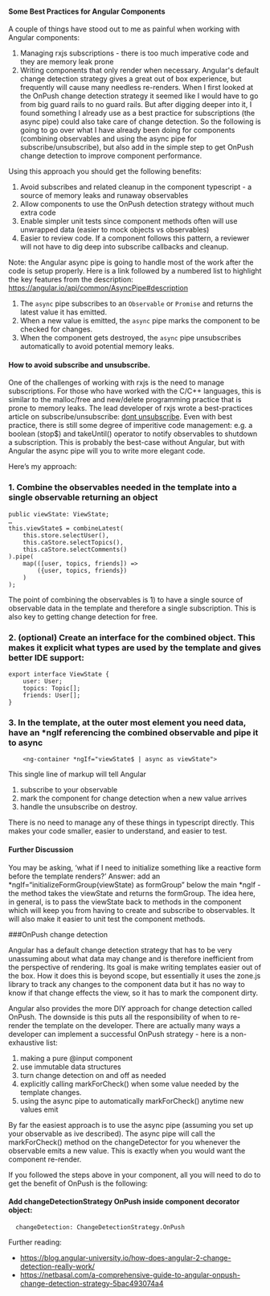 #### Some Best Practices for Angular Components
A couple of things have stood out to me as painful when working with Angular components:
1) Managing rxjs subscriptions - there is too much imperative code and they are memory leak prone
2) Writing components that only render when necessary. Angular's default change detection strategy gives a great out of box experience, but frequently will cause many needless re-renders.
When I first looked at the OnPush change detection strategy it seemed like I would have to go from big guard rails to no guard rails. But after digging deeper into it, I found something I already use as a best practice for subscriptions (the async pipe) could also take care of change detection. So the following is going to go over what I have already been doing for components (combining observables and using the async pipe for subscribe/unsubscribe), but also add in the simple step to get OnPush change detection to improve component performance. 

Using this approach you should get the following benefits:
1) Avoid subscribes and related cleanup in the component typescript - a source of memory leaks and runaway observables
2) Allow components to use the OnPush detection strategy without much extra code
3) Enable simpler unit tests since component methods often will use unwrapped data (easier to mock objects vs observables)
4) Easier to review code. If a component follows this pattern, a reviewer will not have to dig deep into subscribe callbacks and cleanup.

Note: the Angular async pipe is going to handle most of the work after the code is setup properly. Here is a link followed by a numbered list to highlight the key features from the description: 
https://angular.io/api/common/AsyncPipe#description
1) The `async` pipe subscribes to an `Observable` or `Promise` and returns the latest value it has emitted. 
2) When a new value is emitted, the `async` pipe marks the component to be checked for changes. 
3) When the component gets destroyed, the `async` pipe unsubscribes automatically to avoid potential memory leaks.

#### How to avoid subscribe and unsubscribe.

One of the challenges of working with rxjs is the need to manage subscriptions. For those who have worked with the C/C++ languages, this is similar to the malloc/free and new/delete programming practice that is prone to memory leaks.  The lead developer of rxjs wrote a best-practices article on subscribe/unsubscribe: [dont unsubscribe](https://medium.com/@benlesh/rxjs-dont-unsubscribe-6753ed4fda87). Even with best practice, there is still some degree of imperitive code management: e.g. a boolean (stop$) and takeUntil() operator to notify observables to shutdown a subscription. This is probably the best-case without Angular,
but with Angular the async pipe will you to write more elegant code.

Here’s my approach:

### 1. Combine the observables needed in the template into a single observable returning an object

```
public viewState: ViewState;
…
this.viewState$ = combineLatest(
    this.store.selectUser(),
    this.caStore.selectTopics(),
    this.caStore.selectComments()
).pipe(
    map(([user, topics, friends]) =>
        ({user, topics, friends})
    )
);
```
The point of combining the observables is 1) to have a single source of observable data in the template and therefore a single subscription. This is also key to getting change detection for free.
### 2. (optional) Create an interface for the combined object. This makes it explicit what types are used by the template and gives better IDE support:
```
export interface ViewState {
    user: User;
    topics: Topic[];
    friends: User[];
}
```
### 3. In the template, at the outer most element you need data, have an *ngIf referencing the combined observable and pipe it to async
```
    <ng-container *ngIf="viewState$ | async as viewState">
```
This single line of markup will tell Angular
1) subscribe to your observable
2) mark the component for change detection when a new value arrives
3) handle the unsubscribe on destroy. 

There is no need to manage any of these things in typescript directly. This makes your code smaller, easier to understand,
and easier to test.

#### Further Discussion
You may be asking, ‘what if I need to initialize something like a reactive form before the template renders?’ Answer: add an *ngIf=“initializeFormGroup(viewState) as formGroup”
below the main *ngIf - the method takes the viewState and returns the formGroup. The idea here, in general, is to pass the viewState back to methods in the component which will keep you from having to create and subscribe to observables. It will also make it easier to unit test the component methods. 

###OnPush change detection

Angular has a default change detection strategy that has to be very unassuming about what data may change and is therefore inefficient from the perspective of rendering. Its goal is make writing templates easier out of the box. How it does this is beyond scope, but essentially it uses the zone.js library to track any changes to the component data but it has no way to know if that change effects the view, so it has to mark the component dirty. 

Angular also provides the more DIY approach for change detection called OnPush. The downside is this puts all the responsibility of when to re-render the template on the developer. There are actually many ways a developer can implement a successful OnPush strategy - here is a non-exhaustive list:
1) making a pure @input component
2) use immutable data structures
3) turn change detection on and off as needed
4) explicitly calling markForCheck() when some value needed by the template changes.
5) using the async pipe to automatically markForCheck() anytime new values emit

By far the easiest approach is to use the async pipe (assuming you set up your observable as ive described). The async pipe will call the markForCheck() method on the changeDetector for you whenever the observable emits a new value. This is exactly when you would want the component re-render.

If you followed the steps above in your component, all you will need to do to get the benefit of OnPush is the following:

#### Add changeDetectionStrategy OnPush inside component decorator object:
```
  changeDetection: ChangeDetectionStrategy.OnPush
```

Further reading:
- https://blog.angular-university.io/how-does-angular-2-change-detection-really-work/
- https://netbasal.com/a-comprehensive-guide-to-angular-onpush-change-detection-strategy-5bac493074a4
